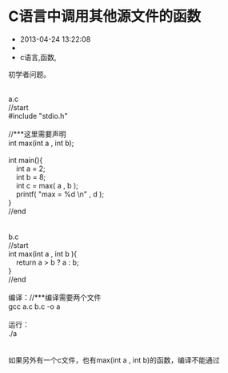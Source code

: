 # C语言中调用其他源文件的函数
- 2013-04-24 13:22:08
- 
- c语言,函数,

初学者问题。<div><br /></div><div>a.c</div><div>//start</div><div>#include "stdio.h"</div><div><br /></div><div>//***这里需要声明</div><div>int max(int a , int b);</div><div><br /></div><div>int main(){</div><div>&nbsp; &nbsp; int a = 2;</div><div>&nbsp; &nbsp; int b = 8;</div><div>&nbsp; &nbsp; int c = max( a , b );</div><div>&nbsp; &nbsp; printf( "max = %d \n" , d );</div><div>}</div><div>//end</div><div><br /></div><div><br /></div><div>b.c</div><div>//start</div><div>int max(int a , int b ){</div><div>&nbsp; &nbsp; return a &gt; b ? a : b;</div><div>}</div><div>//end</div><div><br /></div><div>编译：//***编译需要两个文件</div><div>gcc a.c b.c -o a</div><div><br /></div><div>运行：</div><div>./a</div><div><br /></div><div><br /></div><div>如果另外有一个c文件，也有max(int a , int b)的函数，编译不能通过</div>